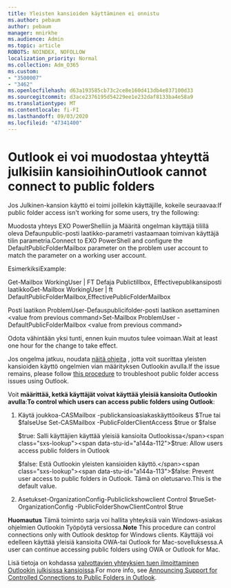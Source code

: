 ```yaml
---
title: Yleisten kansioiden käyttäminen ei onnistu
ms.author: pebaum
author: pebaum
manager: mnirkhe
ms.audience: Admin
ms.topic: article
ROBOTS: NOINDEX, NOFOLLOW
localization_priority: Normal
ms.collection: Adm_O365
ms.custom:
- "3500007"
- "3462"
ms.openlocfilehash: d63a193585cb73c2ce8e160d413db4e837100d33
ms.sourcegitcommit: d3ace2376195d54229ee1e232daf8133ba4e58a9
ms.translationtype: MT
ms.contentlocale: fi-FI
ms.lasthandoff: 09/03/2020
ms.locfileid: "47341400"
---
```

# <a name="outlook-cannot-connect-to-public-folders"></a><span data-ttu-id="a144a-102">Outlook ei voi muodostaa yhteyttä julkisiin kansioihin</span><span class="sxs-lookup"><span data-stu-id="a144a-102">Outlook cannot connect to public folders</span></span>

<span data-ttu-id="a144a-103">Jos Julkinen-kansion käyttö ei toimi joillekin käyttäjille, kokeile seuraavaa:</span><span class="sxs-lookup"><span data-stu-id="a144a-103">If public folder access isn't working for some users, try the following:</span></span>

<span data-ttu-id="a144a-104">Muodosta yhteys EXO PowerShelliin ja Määritä ongelman käyttäjä tilillä oleva Defaunpublic-posti laatikko-parametri vastaamaan toimivan käyttäjä tilin parametria.</span><span class="sxs-lookup"><span data-stu-id="a144a-104">Connect to EXO PowerShell and configure the DefaultPublicFolderMailbox parameter on the problem user account to match the parameter on a working user account.</span></span>

<span data-ttu-id="a144a-105">Esimerkiksi</span><span class="sxs-lookup"><span data-stu-id="a144a-105">Example:</span></span>

<span data-ttu-id="a144a-106">Get-Mailbox WorkingUser | FT Defaja Publictillbox, Effectivepublikansiposti laatikko</span><span class="sxs-lookup"><span data-stu-id="a144a-106">Get-Mailbox WorkingUser | ft DefaultPublicFolderMailbox,EffectivePublicFolderMailbox</span></span>

<span data-ttu-id="a144a-107">Posti laatikon ProblemUser-Defauspublicifolder-posti laatikon asettaminen \<value from previous command></span><span class="sxs-lookup"><span data-stu-id="a144a-107">Set-Mailbox ProblemUser -DefaultPublicFolderMailbox \<value from previous command></span></span>

<span data-ttu-id="a144a-108">Odota vähintään yksi tunti, ennen kuin muutos tulee voimaan.</span><span class="sxs-lookup"><span data-stu-id="a144a-108">Wait at least one hour for the change to take effect.</span></span>

<span data-ttu-id="a144a-109">Jos ongelma jatkuu, noudata [näitä ohjeita](https://aka.ms/pfcte) , jotta voit suorittaa yleisten kansioiden käyttö ongelmien vian määrityksen Outlookin avulla.</span><span class="sxs-lookup"><span data-stu-id="a144a-109">If the issue remains, please follow [this procedure](https://aka.ms/pfcte) to troubleshoot public folder access issues using Outlook.</span></span>
 
<span data-ttu-id="a144a-110">Voit **määrittää, ketkä käyttäjät voivat käyttää yleisiä kansioita Outlookin avulla**:</span><span class="sxs-lookup"><span data-stu-id="a144a-110">**To control which users can access public folders using Outlook**:</span></span>

1.  <span data-ttu-id="a144a-111">Käytä joukkoa-CASMailbox <mailboxname> -publickansioasiakaskäyttöoikeus $True tai $false</span><span class="sxs-lookup"><span data-stu-id="a144a-111">Use Set-CASMailbox <mailboxname> -PublicFolderClientAccess $true or $false</span></span>  
      
    <span data-ttu-id="a144a-112">$true: Salli käyttäjien käyttää yleisiä kansioita Outlookissa</span><span class="sxs-lookup"><span data-stu-id="a144a-112">$true: Allow users access public folders in Outlook</span></span>  
      
    <span data-ttu-id="a144a-113">$false: Estä Outlookin yleisten kansioiden käyttö.</span><span class="sxs-lookup"><span data-stu-id="a144a-113">$false: Prevent user access to public folders in Outlook.</span></span> <span data-ttu-id="a144a-114">Tämä on oletusarvo.</span><span class="sxs-lookup"><span data-stu-id="a144a-114">This is the default value.</span></span>  
        
2.  <span data-ttu-id="a144a-115">Asetukset-OrganizationConfig-Publiclickshowclient Control $true</span><span class="sxs-lookup"><span data-stu-id="a144a-115">Set-OrganizationConfig -PublicFolderShowClientControl $true</span></span>   
      
<span data-ttu-id="a144a-116">**Huomautus** Tämä toiminto sarja voi hallita yhteyksiä vain Windows-asiakas ohjelmien Outlookin Työpöytä versiossa.</span><span class="sxs-lookup"><span data-stu-id="a144a-116">**Note** This procedure can control connections only with Outlook desktop for Windows clients.</span></span> <span data-ttu-id="a144a-117">Käyttäjä voi edelleen käyttää yleisiä kansioita OWA-tai Outlook for Mac-sovelluksessa.</span><span class="sxs-lookup"><span data-stu-id="a144a-117">A user can continue accessing public folders using OWA or Outlook for Mac.</span></span>
 
<span data-ttu-id="a144a-118">Lisä tietoja on kohdassa [valvottavien yhteyksien tuen ilmoittaminen Outlookin julkisissa kansioissa](https://aka.ms/controlpf).</span><span class="sxs-lookup"><span data-stu-id="a144a-118">For more info, see [Announcing Support for Controlled Connections to Public Folders in Outlook](https://aka.ms/controlpf).</span></span>
